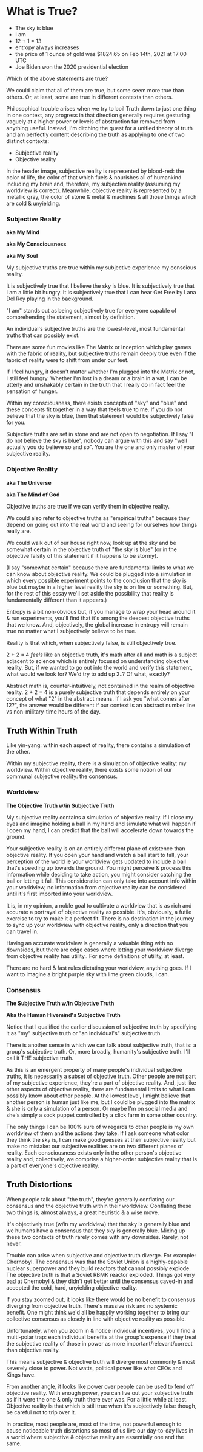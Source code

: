 # What is True?

- The sky is blue
- I am
- 12 + 1 = 13
- entropy always increases
- the price of 1 ounce of gold was $1824.65 on Feb 14th, 2021 at 17:00 UTC
- Joe Biden won the 2020 presidential election

Which of the above statements are true?

We could claim that all of them are true, but some seem more true than others. Or, at least, some are true in different contexts than others.

Philosophical trouble arises when we try to boil Truth down to just one thing in one context, any progress in that direction generally requires gesturing vaguely at a higher power or levels of abstraction far removed from anything useful. Instead, I'm ditching the quest for a unified theory of truth and am perfectly content describing the truth as applying to one of two distinct contexts:

- Subjective reality
- Objective reality

In the header image, subjective reality is represented by blood-red: the color of life, the color of that which fuels & nourishes all of humankind including my brain and, therefore, my subjective reality (assuming my worldview is correct). Meanwhile, objective reality is represented by a metallic gray, the color of stone & metal & machines & all those things which are cold & unyielding.

### Subjective Reality

**aka My Mind**

**aka My Consciousness**

**aka My Soul**

My subjective truths are true within my subjective experience my conscious reality.

It is subjectively true that I believe the sky is blue.
It is subjectively true that I am a little bit hungry.
It is subjectively true that I can hear Get Free by Lana Del Rey playing in the background.

"I am" stands out as being subjectively true for everyone capable of comprehending the statement, almost by definition.

An individual's subjective truths are the lowest-level, most fundamental truths that can possibly exist.

There are some fun movies like The Matrix or Inception which play games with the fabric of reality, but subjective truths remain deeply true even if the fabric of reality were to shift from under our feet.

If I feel hungry, it doesn't matter whether I'm plugged into the Matrix or not, I still feel hungry. Whether I'm lost in a dream or a brain in a vat, I can be utterly and unshakably certain in the truth that I really do in fact feel the sensation of hunger.

Within my consciousness, there exists concepts of "sky" and "blue" and these concepts fit together in a way that feels true to me. If you do not believe that the sky is blue, then that statement would be subjectively false for you.

Subjective truths are set in stone and are not open to negotiation. If I say "I do not believe the sky is blue", nobody can argue with this and say "well actually you do believe so and so". You are the one and only master of your subjective reality.

### Objective Reality

**aka The Universe**

**aka The Mind of God**

Objective truths are true if we can verify them in objective reality.

We could also refer to objective truths as "empirical truths" because they depend on going out into the real world and seeing for ourselves how things really are.

We could walk out of our house right now, look up at the sky and be somewhat certain in the objective truth of "the sky is blue" (or in the objective falsity of this statement if it happens to be stormy).

(I say "somewhat certain" because there are fundamental limits to what we can know about objective reality. We could be plugged into a simulation in which every possible experiment points to the conclusion that the sky is blue but maybe in a higher level reality the sky is on fire or something. But, for the rest of this essay we'll set aside the possibility that reality is fundamentally different than it appears.)

Entropy is a bit non-obvious but, if you manage to wrap your head around it & run experiments, you'll find that it's among the deepest objective truths that we know. And, objectively, the global increase in entropy will remain true no matter what I subjectively believe to be true.

Reality is that which, when subjectively false, is still objectively true.

2 + 2 = 4 *feels* like an objective truth, it's math after all and math is a subject adjacent to science which is entirely focused on understanding objective reality. But, if we wanted to go out into the world and verify this statement, what would we look for? We'd try to add up 2..? Of what, exactly?

Abstract math is, counter-intuitively, not contained in the realm of objective reality. 2 + 2 = 4 is a purely subjective truth that depends entirely on your concept of what "2" in the abstract means. If I ask you "what comes after 12?", the answer would be different if our context is an abstract number line vs non-military-time hours of the day.

## Truth Within Truth

Like yin-yang: within each aspect of reality, there contains a simulation of the other.

Within my subjective reality, there is a simulation of objective reality: my worldview.
Within objective reality, there exists some notion of our communal subjective reality: the consensus.


### Worldview

**The Objective Truth w/in Subjective Truth**

My subjective reality contains a simulation of objective reality. If I close my eyes and imagine holding a ball in my hand and simulate what will happen if I open my hand, I can predict that the ball will accelerate down towards the ground.

Your subjective reality is on an entirely different plane of existence than objective reality. If you open your hand and watch a ball start to fall, your perception of the world ie your worldview gets updated to include a ball that's speeding up towards the ground. You might perceive & process this information while deciding to take action, you might consider catching the ball or letting it fall. This consideration can only take into account info within your worldview, no information from objective reality can be considered until it's first imported into your worldview.

It is, in my opinion, a noble goal to cultivate a worldview that is as rich and accurate a portrayal of objective reality as possible. It's, obviously, a futile exercise to try to make it a perfect fit. There is no destination in the journey to sync up your worldview with objective reality, only a direction that you can travel in.

Having an accurate worldview is generally a valuable thing with no downsides, but there are edge cases where letting your worldview diverge from objective reality has utility.. For some definitions of utility, at least.

There are no hard & fast rules dictating your worldview, anything goes. If I want to imagine a bright purple sky with lime green clouds, I can.

### Consensus

**The Subjective Truth w/in Objective Truth**

**Aka the Human Hivemind's Subjective Truth**

Notice that I qualified the earlier discussion of subjective truth by specifying it as "my" subjective truth or "an individual's" subjective truth.

There is another sense in which we can talk about subjective truth, that is: a group's subjective truth. Or, more broadly, humanity's subjective truth. I'll call it THE subjective truth.

As this is an emergent property of many people's individual subjective truths, it is necessarily a subset of objective truth. Other people are not part of my subjective experience, they're a part of objective reality. And, just like other aspects of objective reality, there are fundamental limits to what I can possibly know about other people. At the lowest level, I might believe that another person is human just like me, but I could be plugged into the matrix & she is only a simulation of a person. Or maybe I'm on social media and she's simply a sock puppet controlled by a click farm in some other country.

The only things I can be 100% sure of w regards to other people is my own worldview of them and the actions they take. If I ask someone what color they think the sky is, I can make good guesses at their subjective reality but make no mistake: our subjective realities are on two different planes of reality. Each consciousness exists only in the other person's objective reality and, collectively, we comprise a higher-order subjective reality that is a part of everyone's objective reality.

## Truth Distortions

When people talk about "the truth", they're generally conflating our consensus and the objective truth within their worldview. Conflating these two things is, almost always, a great heuristic & a wise move.

It's objectively true (w/in my worldview) that the sky is generally blue and we humans have a consensus that they sky is generally blue. Mixing up these two contexts of truth rarely comes with any downsides. Rarely, not never.

Trouble can arise when subjective and objective truth diverge. For example: Chernobyl. The consensus was that the Soviet Union is a highly-capable nuclear superpower and they build reactors that cannot possibly explode. The objective truth is that a Soviet RBMK reactor exploded. Things got very bad at Chernobyl & they didn't get better until the consensus caved-in and accepted the cold, hard, unyielding objective reality.

If you stay zoomed out, it looks like there would be no benefit to consensus diverging from objective truth. There's massive risk and no systemic benefit. One might think we'd all be happily working together to bring our collective consensus as closely in line with objective reality as possible.

Unfortunately, when you zoom in & notice individual incentives, you'll find a multi-polar trap: each individual benefits at the group's expense if they treat the subjective reality of those in power as more important/relevant/correct than objective reality.

This means subjective & objective truth will diverge most commonly & most severely close to power. Not watts, political power like what CEOs and Kings have.

From another angle, it looks like power over people can be used to fend off objective reality. With enough power, you can live out your subjective truth as if it were the one & only truth there ever was. For a little while at least. Objective reality is that which is still true when it's subjectively false though, be careful not to trip over it.

In practice, most people are, most of the time, not powerful enough to cause noticeable truth distortions so most of us live our day-to-day lives in a world where subjective & objective reality are essentially one and the same.
